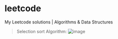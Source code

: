 # leetcode
My Leetcode solutions | Algorithms &amp; Data Structures
> Selection sort Algorithm:
![image](https://user-images.githubusercontent.com/84252587/231374371-cd63447f-0726-423a-b6f7-3b90517b3f94.png)
